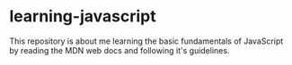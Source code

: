 # learning-javascript
This repository is about me learning the basic fundamentals of JavaScript by reading the MDN web docs and following it's guidelines.
